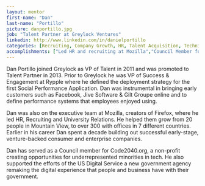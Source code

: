 ```yaml
---
layout: mentor
first-name: "Dan"
last-name: "Portillo"
picture: danportillo.jpg
job: "Talent Partner at Greylock Ventures"
linkedin: http://www.linkedin.com/in/danielportillo
categories: [Recruiting, Company Growth, HR, Talent Acquisition, Technical Staffing, Team Building]
accomplishments: ["Led HR and recruiting at Mozilla","Council Member for Code2040","Expert in recruiting"]
---
```

Dan Portillo joined Greylock as VP of Talent in 2011 and was promoted to Talent Partner in 2013. Prior to Greylock he was VP of Success & Engagement at Rypple where he defined the deployment strategy for the first Social Performance Application. Dan was instrumental in bringing early customers such as Facebook, Jive Software & Gilt Groupe online and to define performance systems that employees enjoyed using.

Dan was also on the executive team at Mozilla, creators of Firefox, where he led HR, Recruiting and University Relations. He helped them grow from 20 people in Mountain View, to over 300 with offices in 7 different countries. Earlier in his career Dan spent a decade building out successful early-stage, venture-backed consumer and enterprise companies.

Dan has served as a Council member for Code2040.org, a non-profit creating opportunities for underrepresented minorities in tech. He also supported the efforts of the US Digital Service a new government agency remaking the digital experience that people and business have with their government.

